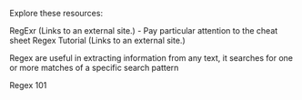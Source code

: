 Explore these resources:

RegExr (Links to an external site.) - Pay particular attention to the cheat sheet
Regex Tutorial (Links to an external site.)

Regex are useful in extracting information from any text, it searches for one or more matches of a specific search pattern

Regex 101